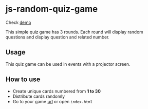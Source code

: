# js-random-quiz-game

Check [demo](http://shalithasuranga.me/js-random-quiz-game/)

This simple quiz game has 3 rounds. Each round will display random questions and display question and related number. 

## Usage

This quiz game can be used in events with a projector screen.

## How to use

- Create unique cards numbered from **1 to 30**
- Distribute cards randomly 
- Go to your game [url](http://shalithasuranga.me/js-random-quiz-game/) or open `index.html`

